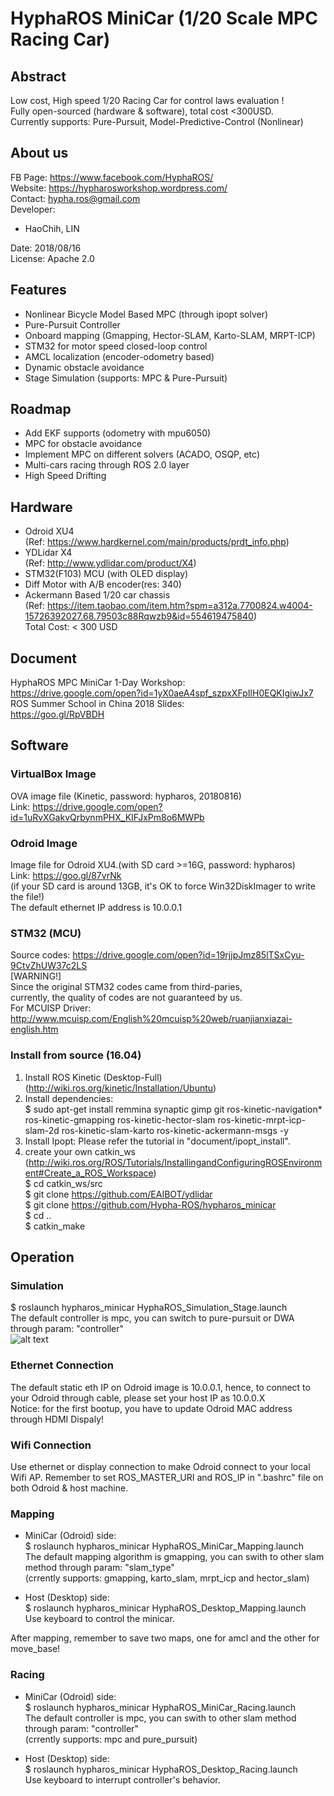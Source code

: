 # HyphaROS MiniCar (1/20 Scale MPC Racing Car)


## Abstract
Low cost, High speed 1/20 Racing Car for control laws evaluation !   
Fully open-sourced (hardware & software), total cost <300USD.  
Currently supports: Pure-Pursuit, Model-Predictive-Control (Nonlinear)  



## About us
FB Page: https://www.facebook.com/HyphaROS/  
Website: https://hypharosworkshop.wordpress.com/  
Contact: hypha.ros@gmail.com  
Developer:   
* HaoChih, LIN  

Date: 2018/08/16  
License: Apache 2.0  

## Features
* Nonlinear Bicycle Model Based MPC (through ipopt solver)  
* Pure-Pursuit Controller  
* Onboard mapping (Gmapping, Hector-SLAM, Karto-SLAM, MRPT-ICP)  
* STM32 for motor speed closed-loop control  
* AMCL localization (encoder-odometry based)  
* Dynamic obstacle avoidance  
* Stage Simulation (supports: MPC & Pure-Pursuit)  

## Roadmap
* Add EKF supports (odometry with mpu6050)  
* MPC for obstacle avoidance  
* Implement MPC on different solvers (ACADO, OSQP, etc)  
* Multi-cars racing through ROS 2.0 layer  
* High Speed Drifting  

## Hardware 
* Odroid XU4  
(Ref: https://www.hardkernel.com/main/products/prdt_info.php)   
* YDLidar X4  
(Ref: http://www.ydlidar.com/product/X4)  
* STM32(F103) MCU (with OLED display)  
* Diff Motor with A/B encoder(res: 340)  
* Ackermann Based 1/20 car chassis  
(Ref: https://item.taobao.com/item.htm?spm=a312a.7700824.w4004-15726392027.68.79503c88Rqwzb9&id=554619475840)   
Total Cost: < 300 USD  

## Document  
HyphaROS MPC MiniCar 1-Day Workshop:  
https://drive.google.com/open?id=1yX0aeA4spf_szpxXFpIlH0EQKIgiwJx7  
ROS Summer School in China 2018 Slides:  
https://goo.gl/RpVBDH  

## Software
### VirtualBox Image ###  
OVA image file (Kinetic, password: hypharos, 20180816)  
Link: https://drive.google.com/open?id=1uRvXGakvQrbynmPHX_KIFJxPm8o6MWPb  

### Odroid Image
Image file for Odroid XU4.(with SD card >=16G, password: hypharos)  
Link: https://goo.gl/87vrNk   
(if your SD card is around 13GB, it's OK to force Win32DiskImager to write the file!)   
The default ethernet IP address is 10.0.0.1  

### STM32 (MCU)
Source codes: https://drive.google.com/open?id=19rjjpJmz85lTSxCyu-9CtvZhUW37c2LS         
[WARNING!]  
Since the original STM32 codes came from third-paries,   
currently, the quality of codes are not guaranteed by us.  
For MCUISP Driver: http://www.mcuisp.com/English%20mcuisp%20web/ruanjianxiazai-english.htm  

### Install from source (16.04) 
1. Install ROS Kinetic (Desktop-Full) (http://wiki.ros.org/kinetic/Installation/Ubuntu)  
2. Install dependencies:  
$ sudo apt-get install remmina synaptic gimp git ros-kinetic-navigation* ros-kinetic-gmapping ros-kinetic-hector-slam ros-kinetic-mrpt-icp-slam-2d ros-kinetic-slam-karto ros-kinetic-ackermann-msgs -y  
3. Install Ipopt: Please refer the tutorial in "document/ipopt_install".  
4. create your own catkin_ws   
(http://wiki.ros.org/ROS/Tutorials/InstallingandConfiguringROSEnvironment#Create_a_ROS_Workspace)  
$ cd catkin_ws/src  
$ git clone https://github.com/EAIBOT/ydlidar  
$ git clone https://github.com/Hypha-ROS/hypharos_minicar   
$ cd ..  
$ catkin_make  

## Operation
### Simulation
$ roslaunch hypharos_minicar HyphaROS_Simulation_Stage.launch  
The default controller is mpc, you can switch to pure-pursuit or DWA through param: "controller"    
![alt text](https://github.com/Hypha-ROS/hypharos_minicar/blob/master/document/photo/HyphaROS_MPC_MiniCar_Simulation.jpg)    
  
### Ethernet Connection
The default static eth IP on Odroid image is 10.0.0.1, hence, to connect to your Odroid through cable, please set your host IP as 10.0.0.X  
Notice: for the first bootup, you have to update Odroid MAC address through HDMI Dispaly!  

### Wifi Connection
Use ethernet or display connection to make Odroid connect to your local Wifi AP. Remember to set ROS_MASTER_URI and ROS_IP in ".bashrc" file on both Odroid & host machine.    

### Mapping
* MiniCar (Odroid) side:  
$ roslaunch hypharos_minicar HyphaROS_MiniCar_Mapping.launch  
The default mapping algorithm is gmapping, you can swith to other slam method through param: "slam_type"  
(crrently supports: gmapping, karto_slam, mrpt_icp and hector_slam)  
  
* Host (Desktop) side:  
$ roslaunch hypharos_minicar HyphaROS_Desktop_Mapping.launch  
Use keyboard to control the minicar.  
  
After mapping, remember to save two maps, one for amcl and the other for move_base!  

### Racing
* MiniCar (Odroid) side:  
$ roslaunch hypharos_minicar HyphaROS_MiniCar_Racing.launch  
The default controller is mpc, you can swith to other slam method through param: "controller"  
(crrently supports: mpc and pure_pursuit)  
  
* Host (Desktop) side:  
$ roslaunch hypharos_minicar HyphaROS_Desktop_Racing.launch  
Use keyboard to interrupt controller's behavior.  

